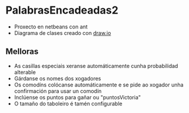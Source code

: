 # PalabrasEncadeadas2

- Proxecto en netbeans con ant
- Diagrama de clases creado con [draw.io](https://app.diagrams.net)

## Melloras

- As casillas especiais xeranse automáticamente cunha probabilidad alterable
- Gárdanse os nomes dos xogadores
- Os comodíns colócanse automáticamente e se pide ao xogador unha confirmación para usar un comodín
- Inclúense os puntos para gañar ou "puntosVictoria"
- O tamaño do taboleiro é tamén configurable

